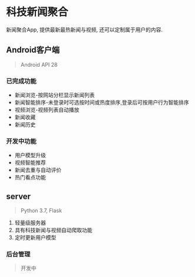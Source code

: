 # 科技新闻聚合

新闻聚合App, 提供最新最热新闻与视频, 还可以定制属于用户的内容.

## Android客户端

>Android API 28

### 已完成功能

* 新闻浏览-按网站分栏显示新闻列表
* 新闻智能排序-未登录时可选按时间或热度排序,登录后可按用户行为智能排序
* 视频浏览-视频列表自动播放
* 新闻收藏
* 新闻历史

### 开发中功能

* 用户模型升级
* 视频智能推荐
* 新闻去重与自动评价
* 热门看点功能

## server

> Python 3.7, Flask

1. 轻量级服务器
2. 具有科技新闻与视频自动爬取功能
3. 定时更新用户模型

### 后台管理

>开发中

